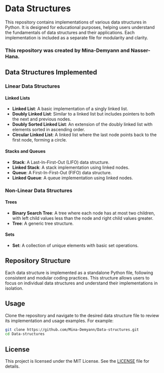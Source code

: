 # Data Structures

This repository contains implementations of various data structures in Python. It is designed for educational purposes, helping users understand the fundamentals of data structures and their applications. Each implementation is included as a separate file for modularity and clarity.

### This repository was created by Mina-Demyann and Nasser-Hana.

## Data Structures Implemented

### Linear Data Structures

#### Linked Lists
- **Linked List**: A basic implementation of a singly linked list.
- **Doubly Linked List**: Similar to a linked list but includes pointers to both the next and previous nodes.
- **Doubly Sorted Linked List**: An extension of the doubly linked list with elements sorted in ascending order.
- **Circular Linked List**: A linked list where the last node points back to the first node, forming a circle.

#### Stacks and Queues
- **Stack**: A Last-In-First-Out (LIFO) data structure.
- **Linked Stack**: A stack implementation using linked nodes.
- **Queue**: A First-In-First-Out (FIFO) data structure.
- **Linked Queue**: A queue implementation using linked nodes.

### Non-Linear Data Structures

#### Trees
- **Binary Search Tree**: A tree where each node has at most two children, with left child values less than the node and right child values greater.
- **Tree**: A generic tree structure.

#### Sets
- **Set**: A collection of unique elements with basic set operations.

## Repository Structure

Each data structure is implemented as a standalone Python file, following consistent and modular coding practices. This structure allows users to focus on individual data structures and understand their implementations in isolation.

## Usage

Clone the repository and navigate to the desired data structure file to review its implementation and usage examples. For example:

```bash
git clone https://github.com/Mina-Demyann/Data-structures.git
cd Data-structures
```

## License

This project is licensed under the MIT License. See the [LICENSE](LICENSE) file for details.
